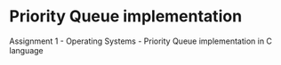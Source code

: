 # Priority Queue implementation

Assignment 1 - Operating Systems - Priority Queue implementation in C language
